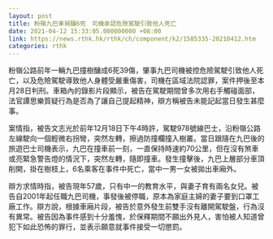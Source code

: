 ```yaml
---
layout: post
title: 粉嶺九巴車禍釀6死　司機承認危險駕駛引致他人死亡
date: 2021-04-12 15:33:05.000000000 +08:00
link: https://news.rthk.hk/rthk/ch/component/k2/1585335-20210412.htm
categories: rthk
---
```


粉嶺公路前年一輛九巴撞樹釀成6死39傷，肇事九巴司機被控危險駕駛引致他人死亡，以及危險駕駛導致他人身體受嚴重傷害，司機在區域法院認罪，案件押後至本月28日判刑。車箱內的錄影片段顯示，被告在駕駛期間曾多次用右手觸碰面部，法官譚思樂質疑行為是否為了讓自己提起精神，辯方稱被告未能記起當日發生甚麼事。

案情指，被告文志光於前年12月18日下午4時許，駕駛978號線巴士，沿粉嶺公路左線駛向一個輕微右拐彎，突然左轉，擦過防撞欄撞入樹叢。當日跟隨在九巴後的旅遊巴士司機表示，九巴在撞車前一刻，一直保持時速約70公里，但在沒有煞車或亮緊急警告燈的情況下，突然左轉，隨即撞車。發生撞擊後，九巴上層部分車頂削開，掛在樹枝上，6名乘客在事件中死亡，當中一男一女被拋出車廂外。

辯方求情時指，被告現年57歲，只有中一的教育水平，與妻子育有兩名女兒。被告自2001年起任職九巴司機，事發後被停職，原本為家庭主婦的妻子要到口罩工廠工作。辯方說，根據車廂片段，被告於意外發生前雙手沒有離開駕駛盤，行為沒有異常。被告因為事件感到十分羞愧，於保釋期間不願出外見人，害怕被人知道曾犯下如此恐怖的罪行，並表示願意就事件接受一切懲罰。
